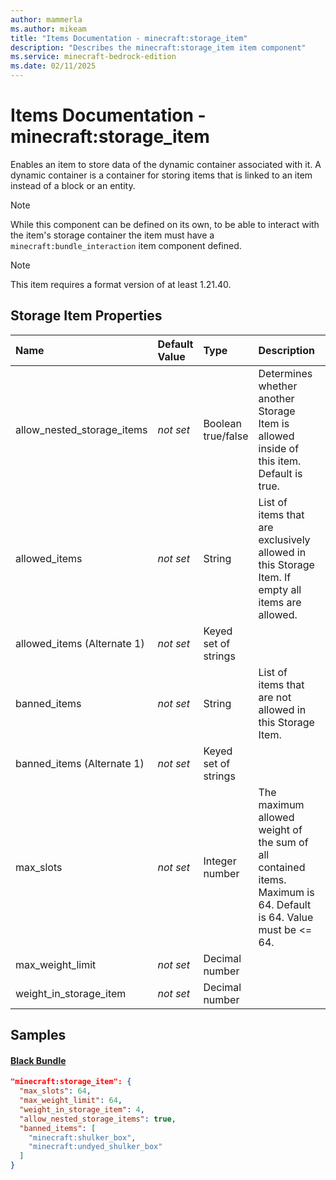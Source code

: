 ```yaml
---
author: mammerla
ms.author: mikeam
title: "Items Documentation - minecraft:storage_item"
description: "Describes the minecraft:storage_item item component"
ms.service: minecraft-bedrock-edition
ms.date: 02/11/2025 
---
```


# Items Documentation - minecraft:storage_item

Enables an item to store data of the dynamic container associated with it. A dynamic container is a container for storing items that is linked to an item instead of a block or an entity.

> [!Note]
> While this component can be defined on its own, to be able to interact with the item's storage container the item must have a `minecraft:bundle_interaction` item component defined.

> [!Note]
> This item requires a format version of at least 1.21.40.


## Storage Item Properties

|Name       |Default Value |Type |Description |Example Values |
|:----------|:-------------|:----|:-----------|:------------- |
| allow_nested_storage_items | *not set* | Boolean true/false | Determines whether another Storage Item is allowed inside of this item. Default is true. | Black Bundle: `true` | 
| allowed_items | *not set* | String | List of items that are exclusively allowed in this Storage Item. If empty all items are allowed. |  | 
| allowed_items (Alternate 1) | *not set* | Keyed set of strings |  |  | 
| banned_items | *not set* | String | List of items that are not allowed in this Storage Item. | Black Bundle: `["minecraft:shulker_box","minecraft:undyed_shulker_box"]` | 
| banned_items (Alternate 1) | *not set* | Keyed set of strings |  |  | 
| max_slots | *not set* | Integer number | The maximum allowed weight of the sum of all contained items. Maximum is 64. Default is 64. Value must be <= 64. | Black Bundle: `64` | 
| max_weight_limit | *not set* | Decimal number |  | Black Bundle: `64` | 
| weight_in_storage_item | *not set* | Decimal number |  | Black Bundle: `4` | 

## Samples

#### [Black Bundle](https://github.com/Mojang/bedrock-samples/tree/preview/behavior_pack/items/black_bundle.json)


```json
"minecraft:storage_item": {
  "max_slots": 64,
  "max_weight_limit": 64,
  "weight_in_storage_item": 4,
  "allow_nested_storage_items": true,
  "banned_items": [
    "minecraft:shulker_box",
    "minecraft:undyed_shulker_box"
  ]
}
```
